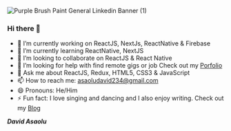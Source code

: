![Purple Brush Paint General Linkedin Banner (1)](https://user-images.githubusercontent.com/67129211/132988181-3cc1ed04-bac5-4a30-835e-271867176607.png)


### Hi there 👋

- 🔭 I’m currently working on ReactJS, NextJs, ReactNative & Firebase 
- 🌱 I’m currently learning  ReactNative, NextJS
- 👯 I’m looking to collaborate on  ReactJS & React Native
- 🤔 I’m looking for help with find remote gigs or job Check out my [Porfolio](https://dha-stix.github.io/myportfolio/)
- 💬 Ask me about ReactJS, Redux, HTML5, CSS3 & JavaScript
- 📫 How to reach me: asaoludavid234@gmail.com
- 😄 Pronouns: He/Him
- ⚡ Fun fact: I love singing and dancing and I also enjoy writing. Check out my [Blog](https://dev.to/arshadayvid)

***David Asaolu***

